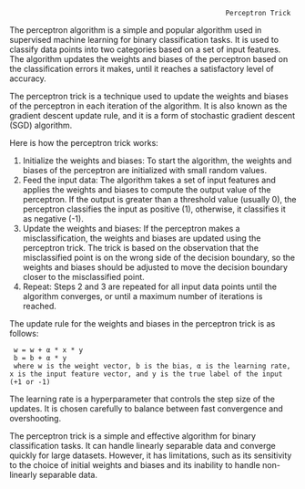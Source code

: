                                                          Perceptron Trick
The perceptron algorithm is a simple and popular algorithm used in supervised machine learning for binary classification tasks. It is used to classify data points into two categories based on a set of input features. The algorithm updates the weights and biases of the perceptron based on the classification errors it makes, until it reaches a satisfactory level of accuracy.

The perceptron trick is a technique used to update the weights and biases of the perceptron in each iteration of the algorithm. It is also known as the gradient descent update rule, and it is a form of stochastic gradient descent (SGD) algorithm.

Here is how the perceptron trick works:

1. Initialize the weights and biases: To start the algorithm, the weights and biases of the perceptron are initialized with small random values.
2. Feed the input data: The algorithm takes a set of input features and applies the weights and biases to compute the output value of the perceptron. If the output is greater than a threshold value (usually 0), the perceptron classifies the input as positive (1), otherwise, it classifies it as negative (-1).
3. Update the weights and biases: If the perceptron makes a misclassification, the weights and biases are updated using the perceptron trick. The trick is based on the observation that the misclassified point is on the wrong side of the decision boundary, so the weights and biases should be adjusted to move the decision boundary closer to the misclassified point.
4. Repeat: Steps 2 and 3 are repeated for all input data points until the algorithm converges, or until a maximum number of iterations is reached.

The update rule for the weights and biases in the perceptron trick is as follows:      

     w = w + α * x * y
     b = b + α * y
     where w is the weight vector, b is the bias, α is the learning rate, x is the input feature vector, and y is the true label of the input (+1 or -1) 
     
The learning rate is a hyperparameter that controls the step size of the updates. It is chosen carefully to balance between fast convergence and overshooting.

The perceptron trick is a simple and effective algorithm for binary classification tasks. It can handle linearly separable data and converge quickly for large datasets. However, it has limitations, such as its sensitivity to the choice of initial weights and biases and its inability to handle non-linearly separable data.
